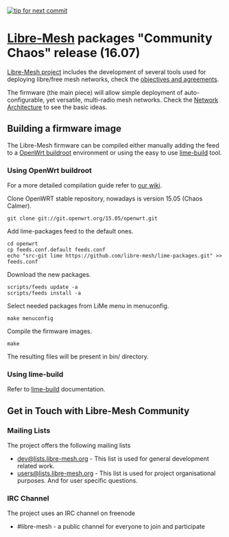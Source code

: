 [![tip for next commit](http://tip4commit.com/projects/804.svg)](http://tip4commit.com/projects/804)

# [Libre-Mesh][5] packages "Community Chaos" release (16.07)

[Libre-Mesh project][5] includes the development of several tools used for deploying libre/free mesh networks, check the [objectives and agreements][3].

The firmware (the main piece) will allow simple deployment of auto-configurable, yet versatile, multi-radio mesh networks. Check the [Network Architecture][4] to see the basic ideas.

## Building a firmware image

The Libre-Mesh firmware can be compiled either manually adding the feed to a [OpenWrt buildroot][1] environment or using the easy to use [lime-build][2] tool.

### Using OpenWrt buildroot

For a more detailed compilation guide refer to [our wiki][6].

Clone OpenWRT stable repository, nowadays is version 15.05 (Chaos Calmer).

    git clone git://git.openwrt.org/15.05/openwrt.git

Add lime-packages feed to the default ones.

    cd openwrt
    cp feeds.conf.default feeds.conf
    echo "src-git lime https://github.com/libre-mesh/lime-packages.git" >> feeds.conf

Download the new packages.

    scripts/feeds update -a
    scripts/feeds install -a

Select needed packages from LiMe menu in menuconfig.

    make menuconfig

Compile the firmware images.

    make

The resulting files will be present in bin/ directory.

### Using lime-build

Refer to [lime-build][2] documentation.

## Get in Touch with Libre-Mesh Community

### Mailing Lists

The project offers the following mailing lists

* [dev@lists.libre-mesh.org][7] - This list is used for general development related work.
* [users@lists.libre-mesh.org][8] - This list is used for project organisational purposes. And for user specific questions.

### IRC Channel

The project uses an IRC channel on freenode

* #libre-mesh - a public channel for everyone to join and participate

[1]: http://wiki.openwrt.org/doc/start#building_openwrt
[2]: https://github.com/libre-mesh/lime-build
[3]: http://libre-mesh.org/projects/libre-mesh/wiki/Objectives
[4]: http://libre-mesh.org/projects/libre-mesh/wiki/Network_Architecture
[5]: http://libre-mesh.org/
[6]: http://libre-mesh.org/projects/libre-mesh/wiki/Compile_Manually
[7]: https://lists.libre-mesh.org/mailman/listinfo/dev
[8]: https://lists.libre-mesh.org/mailman/listinfo/users
